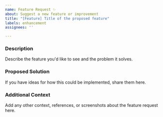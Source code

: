 ```yaml
---
name: Feature Request ✨
about: Suggest a new feature or improvement
title: "[Feature] Title of the proposed feature"
labels: enhancement
assignees: ''

---
```


### Description
Describe the feature you'd like to see and the problem it solves.

### Proposed Solution
If you have ideas for how this could be implemented, share them here.

### Additional Context
Add any other context, references, or screenshots about the feature request here.